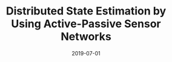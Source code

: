 ---
title: "Distributed State Estimation by Using Active-Passive Sensor Networks"
collection: publications
category: manuscripts
permalink: /publication/2019-07-01-distributed-state-estimation-by-using-active-passive-sensor-networks
excerpt: 'This paper presents a distributed state estimation method using active-passive sensor networks, presented at the "2019 American Control Conference (ACC)".'
date: 2019-07-01
venue: 'IEEE'
slidesurl: 'http://academicpages.github.io/files/slides9.pdf'
paperurl: 'http://academicpages.github.io/files/paper9.pdf'
bibtexurl: 'http://academicpages.github.io/files/bibtex9.bib'
citation: 'Raj, A., Jagannathan, S., & Yucelen, T. (2019). "Distributed State Estimation by Using Active-Passive Sensor Networks." <i>2019 American Control Conference (ACC)</i>, 4689-4694.'
---